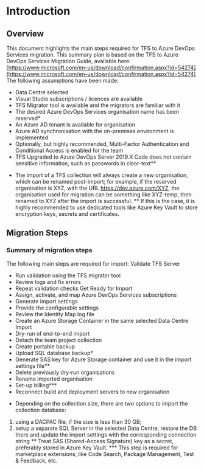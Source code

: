 # Introduction
## Overview
This document highlights the main steps required for TFS to Azure DevOps Services migration.
This summary plan is based on the TFS to Azure DevOps Services Migration Guide, available here: 
[https://www.microsoft.com/en-us/download/confirmation.aspx?id=54274](https://www.microsoft.com/en-us/download/confirmation.aspx?id=54274)
The following assumptions have been made:
 - Data Centre selected
 - Visual Studio subscriptions / licences are available
 - TFS Migrator tool is available and the migrators are familiar with it
 - The desired Azure DevOps Services organisation name has been reserved* 
 - An Azure AD tenant is available for organisation
 - Azure AD synchronisation with the on-premises environment is implemented
 - Optionally, but highly recommended, Multi-Factor Authentication and Conditional Access is enabled for the team
 - TFS Upgraded to Azure DevOps Server 2019.X
Code does not contain sensitive information, such as passwords in clear-text**
* The import of a TFS collection will always create a new organisation, which can be renamed post-import; for example, if the reserved organisation is XYZ, with the URL https://dev.azure.com/XYZ, the organisation used for migration can be something like XYZ-temp, then renamed to XYZ after the import is successful.
** If this is the case, it is highly recommended to use dedicated tools like Azure Key Vault to store encryption keys, secrets and certificates.


## Migration Steps
### Summary of migration steps
The following main steps are required for import:
Validate TFS Server
 - Run validation using the TFS migrator tool
 - Review logs and fix errors
 - Repeat validation checks
Get Ready for Import
 - Assign, activate, and map Azure DevOps Services subscriptions
 - Generate import settings
 - Provide the configurable settings
 - Review the Identity Map log file
 - Create an Azure Storage Container in the same selected Data Centre
Import
 - Dry-run of end-to-end import
 - Detach the team project collection
 - Create portable backup
 - Upload SQL database backup*
 - Generate SAS key for Azure Storage container and use it in the import settings file**
 - Delete previously dry-run organisations
 - Rename imported organisation
 - Set-up billing***
 - Reconnect build and deployment servers to new organisation
* Depending on the collection size, there are two options to import the collection database:
 1. using a DACPAC file, if the size is less than 30 GB;
 2. setup a separate SQL Server in the selected Data Centre, restore the DB there and update the import settings with the corresponding connection string
** Treat SAS (Shared-Access Signature) key as a secret, preferably stored in Azure Key Vault.
*** This step is required for marketplace extensions, like Code Search, Package Management, Test & Feedback, etc.

